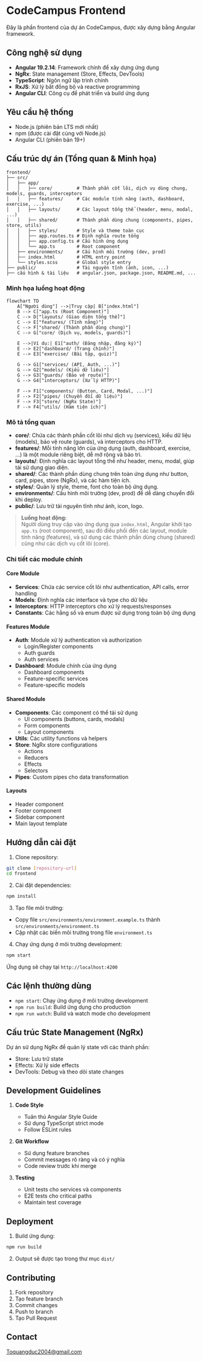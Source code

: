 # CodeCampus Frontend

Đây là phần frontend của dự án CodeCampus, được xây dựng bằng Angular framework.

## Công nghệ sử dụng

- **Angular 19.2.14**: Framework chính để xây dựng ứng dụng
- **NgRx**: State management (Store, Effects, DevTools)
- **TypeScript**: Ngôn ngữ lập trình chính
- **RxJS**: Xử lý bất đồng bộ và reactive programming
- **Angular CLI**: Công cụ để phát triển và build ứng dụng

## Yêu cầu hệ thống

- Node.js (phiên bản LTS mới nhất)
- npm (được cài đặt cùng với Node.js)
- Angular CLI (phiên bản 19+)

## Cấu trúc dự án (Tổng quan & Minh họa)

```
frontend/
├── src/
│   ├── app/
│   │   ├── core/         # Thành phần cốt lõi, dịch vụ dùng chung, models, guards, interceptors
│   │   ├── features/     # Các module tính năng (auth, dashboard, exercise, ...)
│   │   ├── layouts/      # Các layout tổng thể (header, menu, modal, ...)
│   │   ├── shared/       # Thành phần dùng chung (components, pipes, store, utils)
│   │   ├── styles/       # Style và theme toàn cục
│   │   ├── app.routes.ts # Định nghĩa route tổng
│   │   ├── app.config.ts # Cấu hình ứng dụng
│   │   └── app.ts        # Root component
│   ├── environments/     # Cấu hình môi trường (dev, prod)
│   ├── index.html        # HTML entry point
│   └── styles.scss       # Global style entry
├── public/               # Tài nguyên tĩnh (ảnh, icon, ...)
├── cấu hình & tài liệu   # angular.json, package.json, README.md, ...
```

### Minh họa luồng hoạt động

```mermaid
flowchart TD
    A["Người dùng"] -->|Truy cập| B["index.html"]
    B --> C["app.ts (Root Component)"]
    C --> D["layouts/ (Giao diện tổng thể)"]
    C --> E["features/ (Tính năng)"]
    C --> F["shared/ (Thành phần dùng chung)"]
    C --> G["core/ (Dịch vụ, models, guards)"]

    E -->|Ví dụ:| E1["auth/ (Đăng nhập, đăng ký)"]
    E --> E2["dashboard/ (Trang chính)"]
    E --> E3["exercise/ (Bài tập, quiz)"]

    G --> G1["services/ (API, Auth, ...)"]
    G --> G2["models/ (Kiểu dữ liệu)"]
    G --> G3["guards/ (Bảo vệ route)"]
    G --> G4["interceptors/ (Xử lý HTTP)"]

    F --> F1["components/ (Button, Card, Modal, ...)"]
    F --> F2["pipes/ (Chuyển đổi dữ liệu)"]
    F --> F3["store/ (NgRx State)"]
    F --> F4["utils/ (Hàm tiện ích)"]
```

### Mô tả tổng quan

- **core/**: Chứa các thành phần cốt lõi như dịch vụ (services), kiểu dữ liệu (models), bảo vệ route (guards), và interceptors cho HTTP.
- **features/**: Mỗi tính năng lớn của ứng dụng (auth, dashboard, exercise, ...) là một module riêng biệt, dễ mở rộng và bảo trì.
- **layouts/**: Định nghĩa các layout tổng thể như header, menu, modal, giúp tái sử dụng giao diện.
- **shared/**: Các thành phần dùng chung trên toàn ứng dụng như button, card, pipes, store (NgRx), và các hàm tiện ích.
- **styles/**: Quản lý style, theme, font cho toàn bộ ứng dụng.
- **environments/**: Cấu hình môi trường (dev, prod) để dễ dàng chuyển đổi khi deploy.
- **public/**: Lưu trữ tài nguyên tĩnh như ảnh, icon, logo.

> **Luồng hoạt động:**  
Người dùng truy cập vào ứng dụng qua `index.html`, Angular khởi tạo `app.ts` (root component), sau đó điều phối đến các layout, module tính năng (features), và sử dụng các thành phần dùng chung (shared) cũng như các dịch vụ cốt lõi (core).

### Chi tiết các module chính

#### Core Module
- **Services**: Chứa các service cốt lõi như authentication, API calls, error handling
- **Models**: Định nghĩa các interface và type cho dữ liệu
- **Interceptors**: HTTP interceptors cho xử lý requests/responses
- **Constants**: Các hằng số và enum được sử dụng trong toàn bộ ứng dụng

#### Features Module
- **Auth**: Module xử lý authentication và authorization
  - Login/Register components
  - Auth guards
  - Auth services
- **Dashboard**: Module chính của ứng dụng
  - Dashboard components
  - Feature-specific services
  - Feature-specific models

#### Shared Module
- **Components**: Các component có thể tái sử dụng
  - UI components (buttons, cards, modals)
  - Form components
  - Layout components
- **Utils**: Các utility functions và helpers
- **Store**: NgRx store configurations
  - Actions
  - Reducers
  - Effects
  - Selectors
- **Pipes**: Custom pipes cho data transformation

#### Layouts
- Header component
- Footer component
- Sidebar component
- Main layout template

## Hướng dẫn cài đặt

1. Clone repository:
```bash
git clone [repository-url]
cd frontend
```

2. Cài đặt dependencies:
```bash
npm install
```

3. Tạo file môi trường:
- Copy file `src/environments/environment.example.ts` thành `src/environments/environment.ts`
- Cập nhật các biến môi trường trong file `environment.ts`

4. Chạy ứng dụng ở môi trường development:
```bash
npm start
```
Ứng dụng sẽ chạy tại `http://localhost:4200`

## Các lệnh thường dùng

- `npm start`: Chạy ứng dụng ở môi trường development
- `npm run build`: Build ứng dụng cho production
- `npm run watch`: Build và watch mode cho development

## Cấu trúc State Management (NgRx)

Dự án sử dụng NgRx để quản lý state với các thành phần:
- Store: Lưu trữ state
- Effects: Xử lý side effects
- DevTools: Debug và theo dõi state changes

## Development Guidelines

1. **Code Style**
   - Tuân thủ Angular Style Guide
   - Sử dụng TypeScript strict mode
   - Follow ESLint rules

2. **Git Workflow**
   - Sử dụng feature branches
   - Commit messages rõ ràng và có ý nghĩa
   - Code review trước khi merge

3. **Testing**
   - Unit tests cho services và components
   - E2E tests cho critical paths
   - Maintain test coverage

## Deployment

1. Build ứng dụng:
```bash
npm run build
```

2. Output sẽ được tạo trong thư mục `dist/`

## Contributing

1. Fork repository
2. Tạo feature branch
3. Commit changes
4. Push to branch
5. Tạo Pull Request

## Contact

Toquangduc2004@gmail.com

